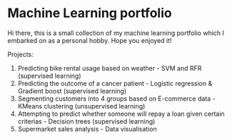 # Machine Learning portfolio

Hi there, this is a small collection of my machine learning portfolio which I embarked on as a personal hobby. Hope you enjoyed it!

Projects:
1. Predicting bike rental usage based on weather - SVM and RFR (supervised learning)
2. Predicting the outcome of a cancer patient - Logistic regression & Gradient boost (supervised learning)
3. Segmenting customers into 4 groups based on E-commerce data - KMeans clustering (unsupervised learning)
4. Attempting to predict whether someone will repay a loan given certain criterias - Decision trees (supervised learning)
5. Supermarket sales analysis - Data visualisation
